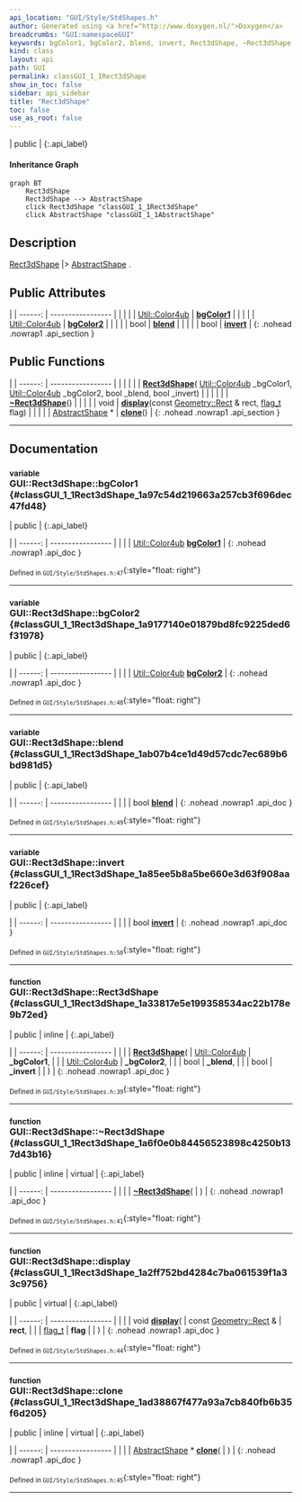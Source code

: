 ```yaml
---
api_location: "GUI/Style/StdShapes.h"
author: Generated using <a href="http://www.doxygen.nl/">Doxygen</a>
breadcrumbs: "GUI:namespaceGUI"
keywords: bgColor1, bgColor2, blend, invert, Rect3dShape, ~Rect3dShape, display, clone
kind: class
layout: api
path: GUI
permalink: classGUI_1_1Rect3dShape
show_in_toc: false
sidebar: api_sidebar
title: "Rect3dShape"
toc: false
use_as_root: false
---
```


| public |
{:.api_label}

#### Inheritance Graph

```mermaid
graph BT
	Rect3dShape
	Rect3dShape --> AbstractShape
	click Rect3dShape "classGUI_1_1Rect3dShape"
	click AbstractShape "classGUI_1_1AbstractShape"
```

## Description

[Rect3dShape](classGUI_1_1Rect3dShape) |> [AbstractShape](classGUI_1_1AbstractShape) .



## Public Attributes

|
| ------: | ----------------- |
|  | |
| [Util::Color4ub](classUtil_1_1Color4ub) | **[bgColor1](#classGUI_1_1Rect3dShape_1a97c54d219663a257cb3f696dec47fd48)**  |
|  | |
| [Util::Color4ub](classUtil_1_1Color4ub) | **[bgColor2](#classGUI_1_1Rect3dShape_1a9177140e01879bd8fc9225ded6f31978)**  |
|  | |
| bool | **[blend](#classGUI_1_1Rect3dShape_1ab07b4ce1d49d57cdc7ec689b6bd981d5)**  |
|  | |
| bool | **[invert](#classGUI_1_1Rect3dShape_1a85ee5b8a5be660e3d63f908aaf226cef)**  |
{: .nohead .nowrap1 .api_section }


## Public Functions

|
| ------: | ----------------- |
|  | |
|  | **[Rect3dShape](#classGUI_1_1Rect3dShape_1a33817e5e199358534ac22b178e9b72ed)**( [Util::Color4ub](classUtil_1_1Color4ub)  _bgColor1,  [Util::Color4ub](classUtil_1_1Color4ub)  _bgColor2, bool _blend, bool _invert) |
|  | |
|  | **[~Rect3dShape](#classGUI_1_1Rect3dShape_1a6f0e0b84456523898c4250b137d43b16)**() |
|  | |
| void | **[display](#classGUI_1_1Rect3dShape_1a2ff752bd4284c7ba061539f1a33c9756)**(const [Geometry::Rect](namespaceGeometry#namespaceGeometry_1acedeea2f6bddd99f077df6f73901a875) & rect,  [flag_t](classGUI_1_1AbstractShape#classGUI_1_1AbstractShape_1a30ae7217ac48efbb16cf6053706fead5)  flag) |
|  | |
| [AbstractShape](classGUI_1_1AbstractShape) * | **[clone](#classGUI_1_1Rect3dShape_1ad38867f477a93a7cb840fb6b35f6d205)**() |
{: .nohead .nowrap1 .api_section }


-------------------------------------------------------------------

## Documentation

### <small>variable</small><br/> GUI::Rect3dShape::bgColor1 {#classGUI_1_1Rect3dShape_1a97c54d219663a257cb3f696dec47fd48}

| public |
{:.api_label}

|
| ------: | ----------------- |
|  |
| [Util::Color4ub](classUtil_1_1Color4ub) **[bgColor1](#classGUI_1_1Rect3dShape_1a97c54d219663a257cb3f696dec47fd48)**  |
{: .nohead .nowrap1 .api_doc }





<sub>Defined in `GUI/Style/StdShapes.h:47`</sub>{:style="float: right"}

-------------------------------------------------------------------

### <small>variable</small><br/> GUI::Rect3dShape::bgColor2 {#classGUI_1_1Rect3dShape_1a9177140e01879bd8fc9225ded6f31978}

| public |
{:.api_label}

|
| ------: | ----------------- |
|  |
| [Util::Color4ub](classUtil_1_1Color4ub) **[bgColor2](#classGUI_1_1Rect3dShape_1a9177140e01879bd8fc9225ded6f31978)**  |
{: .nohead .nowrap1 .api_doc }





<sub>Defined in `GUI/Style/StdShapes.h:48`</sub>{:style="float: right"}

-------------------------------------------------------------------

### <small>variable</small><br/> GUI::Rect3dShape::blend {#classGUI_1_1Rect3dShape_1ab07b4ce1d49d57cdc7ec689b6bd981d5}

| public |
{:.api_label}

|
| ------: | ----------------- |
|  |
| bool **[blend](#classGUI_1_1Rect3dShape_1ab07b4ce1d49d57cdc7ec689b6bd981d5)**  |
{: .nohead .nowrap1 .api_doc }





<sub>Defined in `GUI/Style/StdShapes.h:49`</sub>{:style="float: right"}

-------------------------------------------------------------------

### <small>variable</small><br/> GUI::Rect3dShape::invert {#classGUI_1_1Rect3dShape_1a85ee5b8a5be660e3d63f908aaf226cef}

| public |
{:.api_label}

|
| ------: | ----------------- |
|  |
| bool **[invert](#classGUI_1_1Rect3dShape_1a85ee5b8a5be660e3d63f908aaf226cef)**  |
{: .nohead .nowrap1 .api_doc }





<sub>Defined in `GUI/Style/StdShapes.h:50`</sub>{:style="float: right"}

-------------------------------------------------------------------

### <small>function</small><br/> GUI::Rect3dShape::Rect3dShape {#classGUI_1_1Rect3dShape_1a33817e5e199358534ac22b178e9b72ed}

| public | inline |
{:.api_label}

|
| ------: | ----------------- |
|  |
|  **[Rect3dShape](#classGUI_1_1Rect3dShape_1a33817e5e199358534ac22b178e9b72ed)**( |  [Util::Color4ub](classUtil_1_1Color4ub)  | **_bgColor1**, |
| |  [Util::Color4ub](classUtil_1_1Color4ub)  | **_bgColor2**, |
| | bool | **_blend**, |
| | bool | **_invert** |
|   ) |
{: .nohead .nowrap1 .api_doc }





<sub>Defined in `GUI/Style/StdShapes.h:39`</sub>{:style="float: right"}

-------------------------------------------------------------------

### <small>function</small><br/> GUI::Rect3dShape::~Rect3dShape {#classGUI_1_1Rect3dShape_1a6f0e0b84456523898c4250b137d43b16}

| public | inline | virtual |
{:.api_label}

|
| ------: | ----------------- |
|  |
|  **[~Rect3dShape](#classGUI_1_1Rect3dShape_1a6f0e0b84456523898c4250b137d43b16)**( |  ) |
{: .nohead .nowrap1 .api_doc }





<sub>Defined in `GUI/Style/StdShapes.h:41`</sub>{:style="float: right"}

-------------------------------------------------------------------

### <small>function</small><br/> GUI::Rect3dShape::display {#classGUI_1_1Rect3dShape_1a2ff752bd4284c7ba061539f1a33c9756}

| public | virtual |
{:.api_label}

|
| ------: | ----------------- |
|  |
| void **[display](#classGUI_1_1Rect3dShape_1a2ff752bd4284c7ba061539f1a33c9756)**( | const [Geometry::Rect](namespaceGeometry#namespaceGeometry_1acedeea2f6bddd99f077df6f73901a875) & | **rect**, |
| |  [flag_t](classGUI_1_1AbstractShape#classGUI_1_1AbstractShape_1a30ae7217ac48efbb16cf6053706fead5)  | **flag** |
|   ) |
{: .nohead .nowrap1 .api_doc }





<sub>Defined in `GUI/Style/StdShapes.h:44`</sub>{:style="float: right"}

-------------------------------------------------------------------

### <small>function</small><br/> GUI::Rect3dShape::clone {#classGUI_1_1Rect3dShape_1ad38867f477a93a7cb840fb6b35f6d205}

| public | inline | virtual |
{:.api_label}

|
| ------: | ----------------- |
|  |
| [AbstractShape](classGUI_1_1AbstractShape) * **[clone](#classGUI_1_1Rect3dShape_1ad38867f477a93a7cb840fb6b35f6d205)**( |  ) |
{: .nohead .nowrap1 .api_doc }





<sub>Defined in `GUI/Style/StdShapes.h:45`</sub>{:style="float: right"}

-------------------------------------------------------------------

